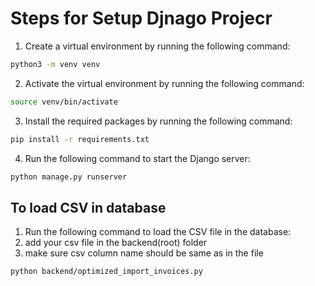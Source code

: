 # Steps for Setup Djnago Projecr
1. Create a virtual environment by running the following command:
```bash
python3 -m venv venv
```
2. Activate the virtual environment by running the following command:
```bash
source venv/bin/activate
```
3. Install the required packages by running the following command:
```bash
pip install -r requirements.txt
```
4. Run the following command to start the Django server:
```bash
python manage.py runserver
```


## To load CSV in database
1. Run the following command to load the CSV file in the database:
2. add your csv file in the backend(root) folder
3. make sure csv column name should be same as in the file
```bash
python backend/optimized_import_invoices.py
```



